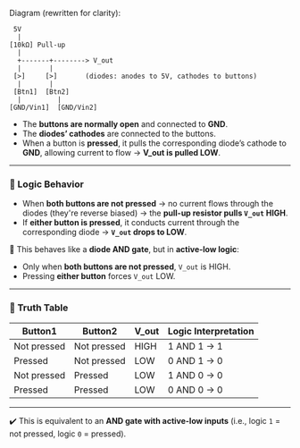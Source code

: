 Diagram (rewritten for clarity):

     5V
      |
    [10kΩ] Pull-up
      |
      +-------+--------> V_out
      |       |
     [>]     [>]       (diodes: anodes to 5V, cathodes to buttons)
      |       |
     [Btn1]  [Btn2]
      |         |
    [GND/Vin1]  [GND/Vin2]




- The **buttons are normally open** and connected to **GND**.
- The **diodes’ cathodes** are connected to the buttons.
- When a button is **pressed**, it pulls the corresponding diode’s cathode to **GND**, allowing current to flow → **V_out is pulled LOW**.

---

### 🧠 Logic Behavior

- When **both buttons are not pressed** → no current flows through the diodes (they're reverse biased) → the **pull-up resistor pulls `V_out` HIGH**.
- If **either button is pressed**, it conducts current through the corresponding diode → **`V_out` drops to LOW**.

🔎 This behaves like a **diode AND gate**, but in **active-low logic**:

- Only when **both buttons are not pressed**, `V_out` is HIGH.
- Pressing **either button** forces `V_out` LOW.

---

### 🧪 Truth Table

| Button1      | Button2      | V_out | Logic Interpretation        |
|--------------|--------------|-------|-----------------------------|
| Not pressed  | Not pressed  | HIGH  | 1 AND 1 → 1                 |
| Pressed      | Not pressed  | LOW   | 0 AND 1 → 0                 |
| Not pressed  | Pressed      | LOW   | 1 AND 0 → 0                 |
| Pressed      | Pressed      | LOW   | 0 AND 0 → 0                 |

---

✔️ This is equivalent to an **AND gate with active-low inputs** (i.e., logic `1` = not pressed, logic `0` = pressed).  
